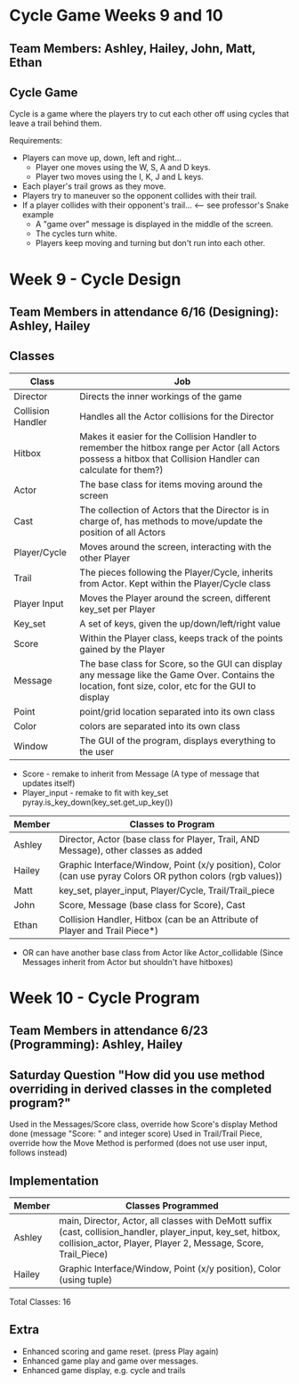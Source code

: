 # Cycle Game Weeks 9 and 10
## Team Members: Ashley, Hailey, John, Matt, Ethan

## Cycle Game
Cycle is a game where the players try to cut each other off using cycles that leave a trail behind them.

Requirements:
- Players can move up, down, left and right...
  - Player one moves using the W, S, A and D keys.
  - Player two moves using the I, K, J and L keys.
- Each player's trail grows as they move.
- Players try to maneuver so the opponent collides with their trail.
- If a player collides with their opponent's trail... <-- see professor's Snake example
  - A "game over" message is displayed in the middle of the screen.
  - The cycles turn white.
  - Players keep moving and turning but don't run into each other. 

# Week 9 - Cycle Design
## Team Members in attendance 6/16 (Designing): Ashley, Hailey

## Classes

| Class | Job |
| ----- | --- |
Director | Directs the inner workings of the game
Collision Handler | Handles all the Actor collisions for the Director
Hitbox | Makes it easier for the Collision Handler to remember the hitbox range per Actor (all Actors possess a hitbox that Collision Handler can calculate for them?)
Actor | The base class for items moving around the screen
Cast | The collection of Actors that the Director is in charge of, has methods to move/update the position of all Actors
Player/Cycle | Moves around the screen, interacting with the other Player
Trail | The pieces following the Player/Cycle, inherits from Actor. Kept within the Player/Cycle class
Player Input | Moves the Player around the screen, different key_set per Player
Key_set | A set of keys, given the up/down/left/right value
Score | Within the Player class, keeps track of the points gained by the Player
Message | The base class for Score, so the GUI can display any message like the Game Over. Contains the location, font size, color, etc for the GUI to display
Point | point/grid location separated into its own class
Color | colors are separated into its own class
Window | The GUI of the program, displays everything to the user

- Score - remake to inherit from Message (A type of message that updates itself)
- Player_input - remake to fit with key_set pyray.is_key_down(key_set.get_up_key())


| Member | Classes to Program |
| ------ | ------------------ |
Ashley | Director, Actor (base class for Player, Trail, AND Message), other classes as added
Hailey | Graphic Interface/Window, Point (x/y position), Color (can use pyray Colors OR python colors (rgb values))
Matt | key_set, player_input, Player/Cycle, Trail/Trail_piece
John | Score, Message (base class for Score), Cast
Ethan | Collision Handler, Hitbox (can be an Attribute of Player and Trail Piece*)

* OR can have another base class from Actor like Actor_collidable (Since Messages inherit from Actor but shouldn't have hitboxes)

# Week 10 - Cycle Program
## Team Members in attendance 6/23 (Programming): Ashley, Hailey

## Saturday Question  "How did you use method overriding in derived classes in the completed program?"
Used in the Messages/Score class, override how Score's display Method done (message "Score: " and integer score)
Used in Trail/Trail Piece, override how the Move Method is performed (does not use user input, follows instead)

## Implementation
| Member | Classes Programmed |
| ------ | ------------------ |
Ashley | main, Director, Actor, all classes with DeMott suffix (cast, collision_handler, player_input, key_set, hitbox, collision_actor, Player, Player 2, Message, Score, Trail_Piece)
Hailey | Graphic Interface/Window, Point (x/y position), Color (using tuple)

Total Classes: 16

## Extra
- Enhanced scoring and game reset. (press Play again)
- Enhanced game play and game over messages.
- Enhanced game display, e.g. cycle and trails
